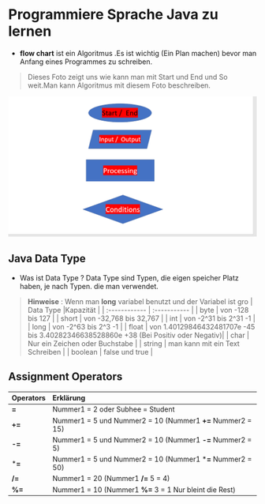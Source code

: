 #  Programmiere Sprache Java  zu lernen

* **flow chart** ist ein Algoritmus .Es ist wichtig (Ein Plan machen) bevor man Anfang eines Programmes zu schreiben.

> Dieses Foto zeigt uns wie kann man mit Start und End und So weit.Man kann Algoritmus mit diesem Foto beschreiben.

![Das ist ein Link](images/Subhee.png1113.png)

## Java Data Type

* Was ist Data Type ? Data  Type  sind  Typen, die eigen speicher Platz haben, je nach Typen. die man verwendet.

> **Hinweise** : Wenn man **long** variabel benutzt und der Variabel ist gro 
| Data Type     |Kapazität                 |
| :------------ | :-----------             |
| byte          | von -128 bis 127         |
| short         | von -32,768 bis 32,767   |
| int           | von -2^31 bis 2^31 -1    |
| long          | von -2^63 bis 2^3 -1     |
| float         | von 1.40129846432481707e -45 bis 3.40282346638528860e +38 (Bei Positiv oder Negativ)|
| char          | Nur ein Zeichen oder Buchstabe        |
| string        |     man kann  mit ein Text Schreiben  |
| boolean       |  false und true                       |

## Assignment Operators 

|Operators  | Erklärung                                                  |
| :-----    | :------                                                    |
| **=**     |    Nummer1 = 2 oder Subhee = Student                       |
| **+=**    |  Nummer1 = 5 und Nummer2 = 10 (Nummer1 **+=** Nummer2 = 15)|
|**-=**     | Nummer1 = 5 und Nummer2 = 10 (Nummer1 **-=** Nummer2 = 5)  |
|***=**     | Nummer1 = 5 und Nummer2 = 10  (Nummer1 ***=** Nummer2 = 50)|
|**/=**     | Nummer1 = 20 (Nummer1  **/=** 5 = 4)                       |
|**%=**     | Nummer1 = 10 (Nummer1 **%=** 3 = 1 Nur bleint die Rest)    |

## 